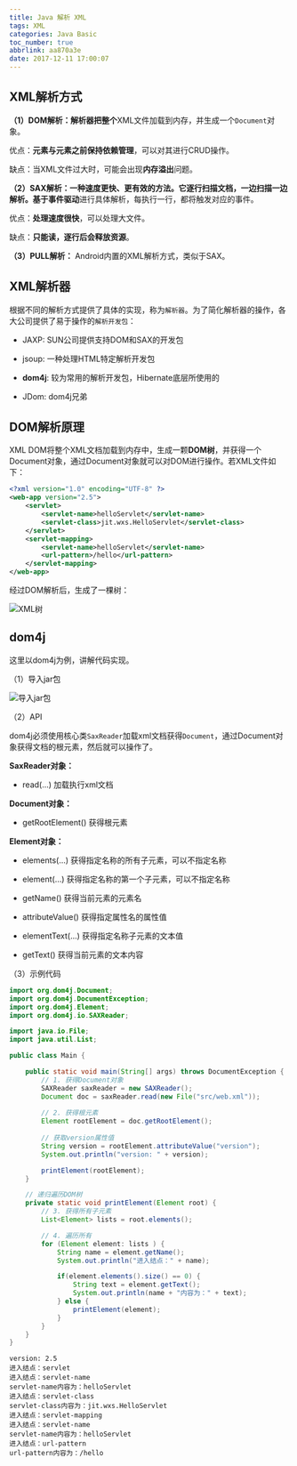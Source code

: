 ```yaml
---
title: Java 解析 XML
tags: XML
categories: Java Basic
toc_number: true
abbrlink: aa870a3e
date: 2017-12-11 17:00:07
---
```


## XML解析方式

**（1）DOM解析：**解析器把**整个**XML文件加载到内存，并生成一个`Document`对象。

优点：**元素与元素之前保持依赖管理**，可以对其进行CRUD操作。

缺点：当XML文件过大时，可能会出现**内存溢出**问题。

**（2）SAX解析：**一种速度更快、更有效的方法。它逐行扫描文档，一边扫描一边解析。基于**事件驱动**进行具体解析，每执行一行，都将触发对应的事件。

优点：**处理速度很快**，可以处理大文件。

缺点：**只能读，逐行后会释放资源**。

**（3）PULL解析：** Android内置的XML解析方式，类似于SAX。

## XML解析器

根据不同的解析方式提供了具体的实现，称为`解析器`。为了简化解析器的操作，各大公司提供了易于操作的`解析开发包`：

- JAXP: SUN公司提供支持DOM和SAX的开发包

- jsoup: 一种处理HTML特定解析开发包

- **dom4j**: 较为常用的解析开发包，Hibernate底层所使用的

- JDom: dom4j兄弟

## DOM解析原理

XML DOM将整个XML文档加载到内存中，生成一颗**DOM树**，并获得一个Document对象，通过Document对象就可以对DOM进行操作。若XML文件如下：

```xml
<?xml version="1.0" encoding="UTF-8" ?>
<web-app version="2.5">
    <servlet>
        <servlet-name>helloServlet</servlet-name>
        <servlet-class>jit.wxs.HelloServlet</servlet-class>
    </servlet>
    <servlet-mapping>
        <servlet-name>helloServlet</servlet-name>
        <url-pattern>/hello</url-pattern>
    </servlet-mapping>
</web-app>
```

经过DOM解析后，生成了一棵树：

![XML树](https://cdn.jsdelivr.net/gh/jitwxs/cdn/blog/posts/201712/20171211161640833.png)

## dom4j

这里以dom4j为例，讲解代码实现。

（1）导入jar包

![导入jar包](https://cdn.jsdelivr.net/gh/jitwxs/cdn/blog/posts/201712/20171211162043978.png)

（2）API

dom4j必须使用核心类`SaxReader`加载xml文档获得`Document`，通过Document对象获得文档的根元素，然后就可以操作了。

**SaxReader对象：**

- read(...) 加载执行xml文档

**Document对象：**

- getRootElement() 获得根元素

**Element对象：**

- elements(...) 获得指定名称的所有子元素，可以不指定名称

- element(...) 获得指定名称的第一个子元素，可以不指定名称

- getName() 获得当前元素的元素名

- attributeValue() 获得指定属性名的属性值

- elementText(...) 获得指定名称子元素的文本值

- getText() 获得当前元素的文本内容

（3）示例代码

```java
import org.dom4j.Document;
import org.dom4j.DocumentException;
import org.dom4j.Element;
import org.dom4j.io.SAXReader;

import java.io.File;
import java.util.List;

public class Main {

    public static void main(String[] args) throws DocumentException {
        // 1. 获得Document对象
        SAXReader saxReader = new SAXReader();
        Document doc = saxReader.read(new File("src/web.xml"));
        
        // 2. 获得根元素
        Element rootElement = doc.getRootElement();
        
        // 获取version属性值
        String version = rootElement.attributeValue("version");
        System.out.println("version: " + version);

        printElement(rootElement);
    }

    // 递归遍历DOM树
    private static void printElement(Element root) {
        // 3. 获得所有子元素
        List<Element> lists = root.elements();

        // 4. 遍历所有
        for (Element element: lists ) {
            String name = element.getName();
            System.out.println("进入结点：" + name);

            if(element.elements().size() == 0) {
                String text = element.getText();
                System.out.println(name + "内容为：" + text);
            } else {
                printElement(element);
            }
        }
    }
}
```

```
version: 2.5
进入结点：servlet
进入结点：servlet-name
servlet-name内容为：helloServlet
进入结点：servlet-class
servlet-class内容为：jit.wxs.HelloServlet
进入结点：servlet-mapping
进入结点：servlet-name
servlet-name内容为：helloServlet
进入结点：url-pattern
url-pattern内容为：/hello
```
